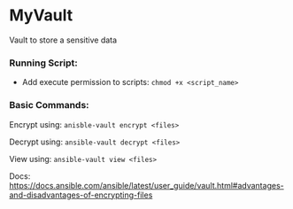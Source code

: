 # MyVault
Vault to store a sensitive data

### Running Script:
 - Add execute permission to scripts: `chmod +x <script_name> `

### Basic Commands:
Encrypt using: `anisble-vault encrypt <files>`

Decrypt using: `ansible-vault decrypt <files>`

View using: `ansible-vault view <files>`

Docs: https://docs.ansible.com/ansible/latest/user_guide/vault.html#advantages-and-disadvantages-of-encrypting-files
